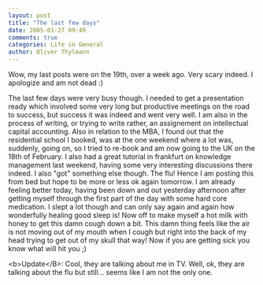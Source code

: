 ```yaml
---
layout: post
title: "The last few days"
date: 2005-01-27 09:49
comments: true
categories: Life in General
author: Oliver Thylmann
---
```



Wow, my last posts were on the 19th, over a week ago. Very scary indeed. I apologize and am not dead :)

The last few days were very busy though. I needed to get a presentation ready which involved some very long but productive meetings on the road to success, but success it was indeed and went very well. I am also in the process of writing, or trying to write rather, an assignement on intellectual capital accounting. Also in relation to the MBA, I found out that the residential school I booked, was at the one weekend where a lot was, suddenly, going on, so I tried to re-book and am now going to the UK on the 18th of February. I also had a great tutorial in frankfurt on knowledge management last weekend, having some very interesting discussions there indeed. I also &quot;got&quot; something else though. The flu! Hence I am posting this from bed but hope to be more or less ok again tomorrow. I am already feeling better today, having been down and out yesterday afternoon after getting myself through the first part of the day with some hard core medication. I slept a lot though and can only say again and again how wonderfully healing good sleep is! Now off to make myself a hot milk with honey to get this damn cough down a bit. This damn thing feels like the air is not moving out of my mouth when I cough but right into the back of my head trying to get out of my skull that way! Now if you are getting sick you know what will hit you ;)

&lt;b&gt;Update&lt;/B&gt;: Cool, they are talking about me in TV. Well, ok, they are talking about the flu but still... seems like I am not the only one.


